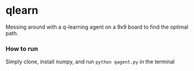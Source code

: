 # qlearn

Messing around with a q-learning agent on a 9x9 board to find the optimal path.

### How to run

Simply clone, install numpy, and run ```python qagent.py``` in the terminal